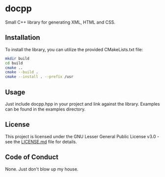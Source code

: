 # docpp

Small C++ library for generating XML, HTML and CSS.

## Installation

To install the library, you can utilize the provided CMakeLists.txt file:

```sh
mkdir build
cd build
cmake ..
cmake --build .
cmake --install . --prefix /usr
```

## Usage

Just include docpp.hpp in your project and link against the library. Examples can be found in the examples directory.

## License

This project is licensed under the GNU Lesser General Public License v3.0 - see the [LICENSE.md](LICENSE.md) file for details.

## Code of Conduct

None. Just don't blow up my house.
